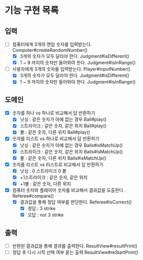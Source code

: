 # 기능 구현 목록

## 입력
- [ ] 컴퓨터에게 3개의 랜덤 숫자를 입력받는다.  Computer#createRandomNumber()
  - [x] 3개의 숫자가 모두 달라야 한다.  Judgment#isDifferent()
  - [x] 1 ~ 9 까지의 숫자만 들어와야 한다.  Judgment#isInRange()
- [ ] 사용자에게 3개의 숫자를 입력받는다.  Player#inputNumber()
  - [x] 3개의 숫자가 모두 달라야 한다.  Judgment#isDifferent()
  - [x] 1 ~ 9 까지의 숫자만 들어와야 한다.  Judgment#isInRange()
  
## 도메인
- [x] 숫자를 하나 vs 하나로 비교해서 답 반환하기
  - [x] 낫싱 : 같은 숫자가 아예 없는 경우  Ball#play()
  - [x] 스트라이크 : 같은 숫자, 같은 위치  Ball#play()
  - [x] 볼 : 같은 숫자, 다른 위치  Ball#play()
- [x] 숫자를 리스트 vs 하나로 비교해서 답 반환하기
  - [x] 낫싱 : 같은 숫자가 아예 없는 경우  Balls#isMatchUp()
  - [x] 스트라이크 : 같은 숫자, 같은 위치  Balls#isMatchUp()
  - [x] 볼 : 같은 숫자, 다른 위치  Balls#isMatchUp()
- [x] 숫자를 리스트 vs 리스트로 비교해서 답 반환하기
  - [x] 낫싱 : 0 스트라이크 0 볼  
  - [x] +1스트라이크 : 같은 숫자, 같은 위치  
  - [x] +1볼 : 같은 숫자, 다른 위치  
- [x] 컴퓨터 숫자와 플레이어 숫자를 비교해서 결과값을 도출한다.  Referee#compare()
  - [x] 결과값을 통해 정답 여부를 판단한다.  Referee#isCorrect()
    - [x] 정답 : 3 strike  
    - [x] 오답 : not 3 strike

## 출력
- [ ] 반환된 결과값을 통해 결과를 출력한다.  ResultView#resultPrint()
- [ ] 정답 후 다시 시작 선택 여부 묻는 출력  ResultView#reStartPrint()